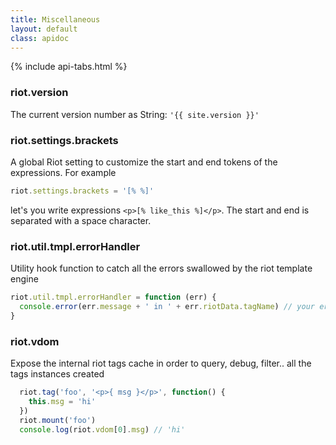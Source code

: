 ```yaml
---
title: Miscellaneous
layout: default
class: apidoc
---
```


{% include api-tabs.html %}


### <a name="version"></a> riot.version

The current version number as String: `'{{ site.version }}'`


### <a name="brackets"></a> riot.settings.brackets

A global Riot setting to customize the start and end tokens of the expressions. For example


``` js
riot.settings.brackets = '[% %]'
```

let's you write expressions `<p>[% like_this %]</p>`. The start and end is separated with a space character.

### <a name="tmpl-errors"></a> riot.util.tmpl.errorHandler

Utility hook function to catch all the errors swallowed by the riot template engine

```js
riot.util.tmpl.errorHandler = function (err) {
  console.error(err.message + ' in ' + err.riotData.tagName) // your error logic here
}
```

### <a name="vdom"></a> riot.vdom

Expose the internal riot tags cache in order to query, debug, filter.. all the tags instances created

```js
  riot.tag('foo', '<p>{ msg }</p>', function() {
    this.msg = 'hi'
  })
  riot.mount('foo')
  console.log(riot.vdom[0].msg) // 'hi'
```
